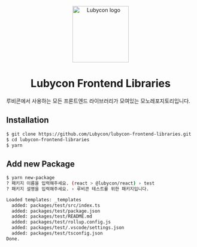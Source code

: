 <p align="center">
  <img width="150" src="https://assets.lubycon.io/logo/symbol-color.svg" alt="Lubycon logo">
</p>

<h1 align="center">Lubycon Frontend Libraries</h1>

루비콘에서 사용하는 모든 프론트엔드 라이브러리가 모여있는 모노레포지토리입니다.

## Installation

```sh
$ git clone https://github.com/Lubycon/lubycon-frontend-libraries.git
$ cd lubycon-frontend-libraries
$ yarn
```

## Add new Package

```sh
$ yarn new-package
? 패키지 이름을 입력해주세요. (react > @lubycon/react) › test
? 패키지 설명을 입력해주세요. › 루비콘 테스트를 위한 패키지입니다.

Loaded templates: _templates
  added: packages/test/src/index.ts
  added: packages/test/package.json
  added: packages/test/README.md
  added: packages/test/rollup.config.js
  added: packages/test/.vscode/settings.json
  added: packages/test/tsconfig.json
Done.
```
